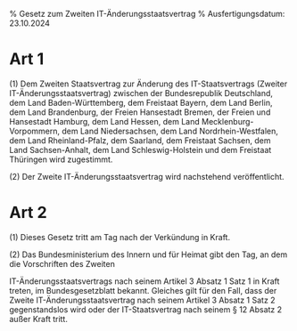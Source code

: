 % Gesetz zum Zweiten IT-Änderungsstaatsvertrag
% Ausfertigungsdatum: 23.10.2024
 
# Art 1

(1) Dem Zweiten Staatsvertrag zur Änderung des IT-Staatsvertrags (Zweiter IT-Änderungsstaatsvertrag) zwischen der Bundesrepublik Deutschland, dem Land Baden-Württemberg, dem Freistaat Bayern, dem Land Berlin, dem Land Brandenburg, der Freien Hansestadt Bremen, der Freien und Hansestadt Hamburg, dem Land Hessen, dem Land Mecklenburg-Vorpommern, dem Land Niedersachsen, dem Land Nordrhein-Westfalen, dem Land Rheinland-Pfalz, dem Saarland, dem Freistaat Sachsen, dem Land Sachsen-Anhalt, dem Land Schleswig-Holstein und dem Freistaat Thüringen wird zugestimmt.

(2) Der Zweite IT-Änderungsstaatsvertrag wird nachstehend veröffentlicht.

# Art 2

(1) Dieses Gesetz tritt am Tag nach der Verkündung in Kraft.

(2) Das Bundesministerium des Innern und für Heimat gibt den Tag, an dem die Vorschriften des Zweiten

IT-Änderungsstaatsvertrags nach seinem Artikel 3 Absatz 1 Satz 1 in Kraft treten, im Bundesgesetzblatt bekannt. Gleiches gilt für den Fall, dass der Zweite IT-Änderungsstaatsvertrag nach seinem Artikel 3 Absatz 1 Satz 2 gegenstandslos wird oder der IT-Staatsvertrag nach seinem § 12 Absatz 2 außer Kraft tritt.
